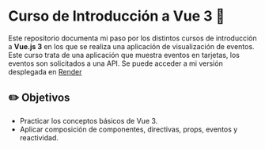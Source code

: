 # Curso de Introducción a Vue 3 🚀

Este repositorio documenta mi paso por los distintos cursos de introducción a **Vue.js 3** en los que se realiza una aplicación de visualización de eventos.  
Este curso trata de una aplicación que muestra eventos en tarjetas, los eventos son solicitados a una API.
Se puede acceder a mi versión desplegada en [Render](https://real-world-vue-3-jdfq.onrender.com)

## ✏️ Objetivos

- Practicar los conceptos básicos de Vue 3.
- Aplicar composición de componentes, directivas, props, eventos y reactividad.
